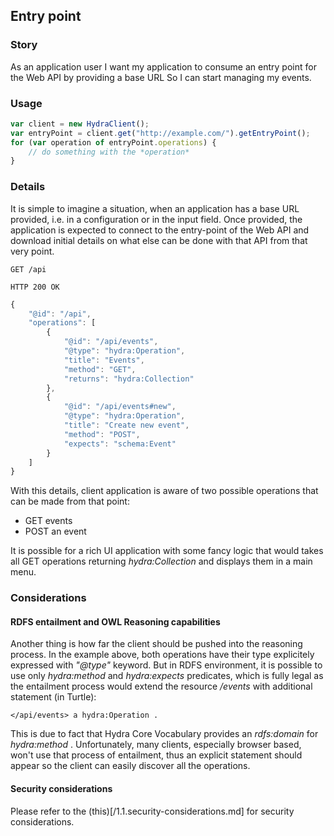 ## Entry point

### Story
As an application user
I want my application to consume an entry point for the Web API by providing a base URL
So I can start managing my events.

### Usage
```javascript
var client = new HydraClient();
var entryPoint = client.get("http://example.com/").getEntryPoint();
for (var operation of entryPoint.operations) {
    // do something with the *operation*
}
```

### Details
It is simple to imagine a situation, when an application has a base URL provided, i.e.
in a configuration or in the input field.
Once provided, the application is expected to connect to the entry-point of the Web API and download initial
details on what else can be done with that API from that very point.

```
GET /api

HTTP 200 OK
```
```javascript
{
    "@id": "/api",
    "operations": [
        {
            "@id": "/api/events",
            "@type": "hydra:Operation",
            "title": "Events",
            "method": "GET",
            "returns": "hydra:Collection"
        },
        {
            "@id": "/api/events#new",
            "@type": "hydra:Operation",
            "title": "Create new event",
            "method": "POST",
            "expects": "schema:Event"
        }
    ]
}
```

With this details, client application is aware of two possible operations that can be made from that point:

- GET events
- POST an event

It is possible for a rich UI application with some fancy logic that would takes all
GET operations returning *hydra:Collection* and displays them in a main menu.

### Considerations

#### RDFS entailment and OWL Reasoning capabilities
Another thing is how far the client should be pushed into the reasoning process.
In the example above, both operations have their type explicitely expressed with *"@type"* keyword.
But in RDFS environment, it is possible to use only *hydra:method* and *hydra:expects* predicates, 
which is fully legal as the entailment process would extend the resource */events* with additional
statement (in Turtle):

```
</api/events> a hydra:Operation .
```

This is due to fact that Hydra Core Vocabulary provides an *rdfs:domain* for *hydra:method* .
Unfortunately, many clients, especially browser based, won't use that process of entailment,
thus an explicit statement should appear so the client can easily discover all the operations.

#### Security considerations

Please refer to the (this)[/1.1.security-considerations.md] for security considerations.
